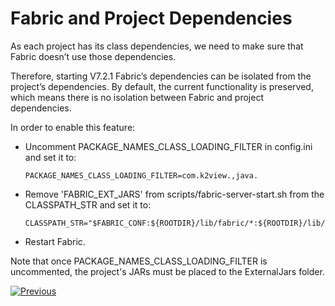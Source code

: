 # Fabric and Project Dependencies

As each project has its class dependencies, we need to make sure that Fabric doesn’t use those dependencies. 

Therefore, starting V7.2.1 Fabric’s dependencies can be isolated from the project’s dependencies. By default, the current functionality is preserved, which means there is no isolation between Fabric and project dependencies.

In order to enable this feature:

- Uncomment PACKAGE_NAMES_CLASS_LOADING_FILTER in config.ini and set it to:

  ~~~
  PACKAGE_NAMES_CLASS_LOADING_FILTER=com.k2view.,java.
  ~~~

- Remove 'FABRIC_EXT_JARS' from scripts/fabric-server-start.sh from the CLASSPATH_STR and set it to:
  
  ~~~
  CLASSPATH_STR="$FABRIC_CONF:${ROOTDIR}/lib/fabric/*:${ROOTDIR}/lib/provided/*:${ROOTDIR}/resources"
  ~~~
  
- Restart Fabric.

Note that once PACKAGE_NAMES_CLASS_LOADING_FILTER is uncommented, the project's JARs must be placed to the ExternalJars folder.

[![Previous](/articles/images/Previous.png)](/articles/COE/Fabric_Implementation_Best_Practices/best_practice_broadway.md) 


